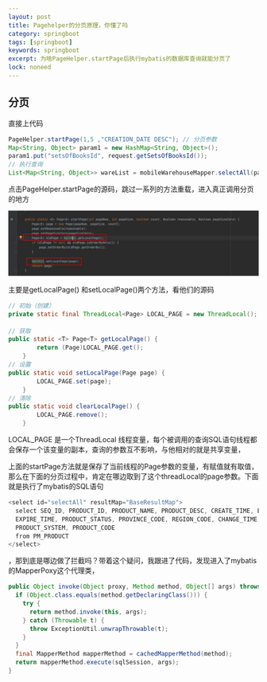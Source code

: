 ```yaml
---
layout: post
title: Pagehelper的分页原理，你懂了吗
category: springboot
tags: [springboot]
keywords: springboot
excerpt: 为啥PageHelper.startPage后执行mybatis的数据库查询就能分页了
lock: noneed
---
```


## 分页

直接上代码

```java
PageHelper.startPage(1,5 ,"CREATION_DATE DESC"); // 分页参数
Map<String, Object> param1 = new HashMap<String, Object>();
param1.put("setsOfBooksId", request.getSetsOfBooksId());	
// 执行查询
List<Map<String, Object>> wareList = mobileWarehouseMapper.selectAll(param1); //需要分页
```

点击PageHelper.startPage的源码，跳过一系列的方法重载，进入真正调用分页的地方

![](\assets\images\2020\java\pagehelper.jpg)

主要是getLocalPage() 和setLocalPage()两个方法，看他们的源码

```java
// 初始（创建）
private static final ThreadLocal<Page> LOCAL_PAGE = new ThreadLocal();

// 获取
public static <T> Page<T> getLocalPage() {
        return (Page)LOCAL_PAGE.get();
    }
// 设置
public static void setLocalPage(Page page) {
        LOCAL_PAGE.set(page);
    }
// 清除
public static void clearLocalPage() {
        LOCAL_PAGE.remove();
    }
```

LOCAL_PAGE 是一个ThreadLocal 线程变量，每个被调用的查询SQL语句线程都会保存一个该变量的副本，查询的参数互不影响，与他相对的就是共享变量，

上面的startPage方法就是保存了当前线程的Page参数的变量，有赋值就有取值，那么在下面的分页过程中，肯定在哪边取到了这个threadLocal的page参数。下面就是执行了mybatis的SQL语句

```java
<select id="selectAll" resultMap="BaseResultMap">
  select SEQ_ID, PRODUCT_ID, PRODUCT_NAME, PRODUCT_DESC, CREATE_TIME, EFFECT_TIME, 
  EXPIRE_TIME, PRODUCT_STATUS, PROVINCE_CODE, REGION_CODE, CHANGE_TIME, OP_OPERATOR_ID, 
  PRODUCT_SYSTEM, PRODUCT_CODE
  from PM_PRODUCT
</select>
```

，那到底是哪边做了拦截吗？带着这个疑问，我跟进了代码，发现进入了mybatis的MapperPoxy这个代理类，

```java
public Object invoke(Object proxy, Method method, Object[] args) throws Throwable {
  if (Object.class.equals(method.getDeclaringClass())) {
    try {
      return method.invoke(this, args);
    } catch (Throwable t) {
      throw ExceptionUtil.unwrapThrowable(t);
    }
  }
  final MapperMethod mapperMethod = cachedMapperMethod(method);
  return mapperMethod.execute(sqlSession, args);
}
```





